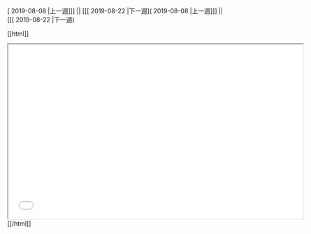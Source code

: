[ 2019-08-08 |上一週]]] || [[[ 2019-08-22 |下一週]( 2019-08-08 |上一週]]] || [[[ 2019-08-22 |下一週)



[[html]]
<iframe src='<http://pad.hackingthursday.org>  ?showControls=true&showChat=true&showLineNumbers=true&useMonospaceFont=false' width=675 height=400></iframe>
[[/html]]